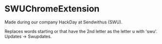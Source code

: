 # SWUChromeExtension
Made during our company HackDay at Sendwithus (SWU).

Replaces words starting or that have the 2nd letter as the letter u with 'swu'. Updates -> Swupdates.
